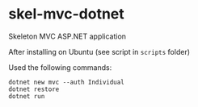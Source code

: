 # skel-mvc-dotnet
Skeleton MVC ASP.NET application

After installing on Ubuntu (see script in `scripts` folder)

Used the following commands:
```
dotnet new mvc --auth Individual
dotnet restore
dotnet run
```
